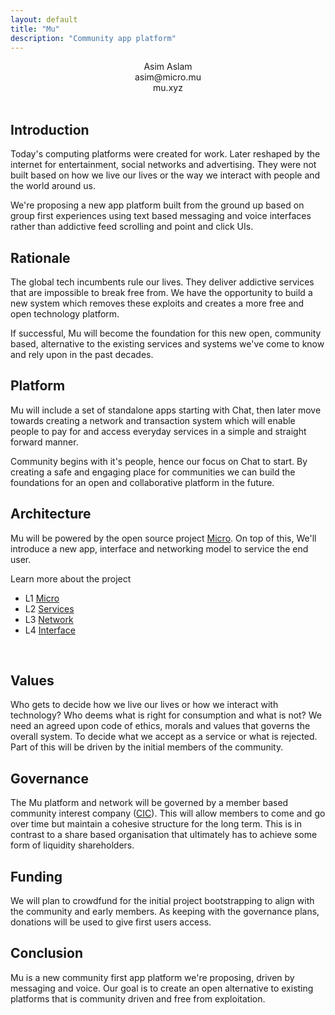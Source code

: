 ```yaml
---
layout: default
title: "Mu"
description: "Community app platform"
---
```

<center>
Asim Aslam<br>
asim@micro.mu<br>
mu.xyz<br>
</center>
<br>
<div id="blurb">
<h2>Introduction</h2>
<p>Today's computing platforms were created for work. Later reshaped by the internet
for entertainment, social networks and advertising. They were not built based on how we live our
lives or the way we interact with people and the world around us.
</p>

<p>We're proposing a new app platform built from the ground up based on group first experiences 
using text based messaging and voice interfaces rather than addictive feed scrolling and point and click UIs.
</p>
</div>

<div id="blurb">
<h2>Rationale</h2>
<p>
The global tech incumbents rule our lives.
They deliver addictive services that are impossible to break free from.
We
have the opportunity to 
build a new system which removes these exploits and creates a more free and open technology platform.
</p>
<p>
If successful, Mu will become the foundation for this new open, community based, alternative to the existing services and systems 
we've come to know and rely upon in the past decades.
</p>
</div>

<div id="blurb">
<h2>Platform</h2>

<p>Mu will include a set of standalone apps starting with Chat, then later move towards creating a
network and transaction system which will enable people to pay for and access everyday services
in a simple and straight forward manner.
</p> 
<p>
Community begins with it's people, hence our focus on Chat to start. By creating 
a safe and engaging place for communities we can build the foundations for an open and collaborative 
platform in the future.
</p>

</div>

<div id="blurb">
<h2>Architecture</h2>
  <p>
  Mu will be powered by the open source project <a href="https://micro.dev">Micro</a>. 
  On top of this, We'll introduce a new app, interface and networking model to service 
  the end user.
  </p>
  <p>Learn more about the project</p>

  <ul id="projects">
    <li>L1 <a href="/micro">Micro</a></li>
    <li>L2 <a href="/services">Services</a></li>
    <li>L3 <a href="/network">Network</a></li>
    <li>L4 <a href="/interface">Interface</a></li>
  </ul>
  <br>
</div>

<div id="blurb">
<h2>Values</h2>
<p>
Who gets to decide how we live our lives or how we interact with technology? Who deems 
what is right for consumption and what is not? We need an agreed upon code of 
ethics, morals and values that governs the overall system. To decide what we 
accept as a service or what is rejected. Part of this will be driven by
the initial members of the community.
</p>
</div>

<div id="blurb">
<h2>Governance</h2>
<p>
The Mu platform and network will be governed by a member based 
community interest company (<a href="https://en.wikipedia.org/wiki/Community_interest_company">CIC</a>).
This will allow members to come and go
over time but maintain a cohesive structure for the long term. This is in 
contrast to a share based organisation that ultimately has to 
achieve some form of liquidity shareholders.
</p>
</div>

<div id="blurb">
<h2>Funding</h2>
<p>
We will plan to crowdfund for the initial project bootstrapping to align with the community 
and early members. As keeping with the governance plans, donations will
be used to give first users access.
</p>
</div>

<div id="blurb">
<h2>Conclusion</h2>
Mu is a new community first app platform we're proposing, driven by messaging and  voice. Our goal is to create an 
open alternative to existing platforms that is community driven and free from exploitation.
</div>


